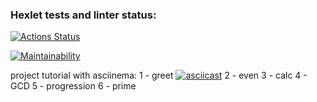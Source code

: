 ### Hexlet tests and linter status:
[![Actions Status](https://github.com/ArkadiiMalygin/java-project-61/actions/workflows/hexlet-check.yml/badge.svg)](https://github.com/ArkadiiMalygin/java-project-61/actions)

[![Maintainability](https://api.codeclimate.com/v1/badges/d678d16199fabfd77e05/maintainability)](https://codeclimate.com/github/ArkadiiMalygin/java-project-61/maintainability)

project tutorial with asciinema:
1 - greet [![asciicast](https://asciinema.org/a/LvANsVO0N8xgZEbBhB66knaem.svg)](https://asciinema.org/a/LvANsVO0N8xgZEbBhB66knaem)
2 - even
3 - calc
4 - GCD
5 - progression
6 - prime
